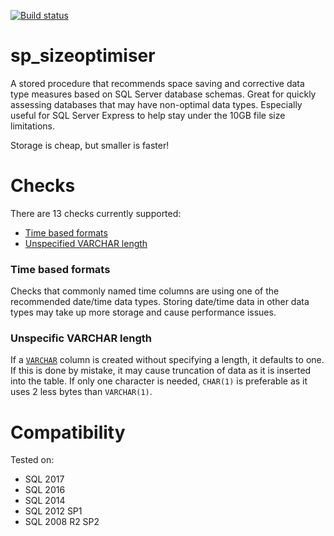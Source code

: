 [![Build status](https://ci.appveyor.com/api/projects/status/bak6km5grc3j63s8/branch/master?svg=true)](https://ci.appveyor.com/project/LowlyDBA/expresssql)


# sp_sizeoptimiser

A stored procedure that recommends space saving and corrective data type measures based on SQL Server database schemas. Great for quickly assessing databases that may have non-optimal data types. Especially useful for SQL Server Express to help stay under the 10GB file size limitations.

Storage is cheap, but smaller is faster!

# Checks

There are 13 checks currently supported:

* [Time based formats](#time-based-formats)
* [Unspecified VARCHAR length](#unspecificied-varchar-length)

### Time based formats

Checks that commonly named time columns are using one of the recommended date/time data types. Storing date/time data in other data types may take up more storage and cause performance issues.

### Unspecific VARCHAR length

If a [`VARCHAR`](https://docs.microsoft.com/en-us/sql/t-sql/data-types/char-and-varchar-transact-sql?view=sql-server-2017) column is created without specifying a length, it defaults to one. If this is done by mistake, it may cause truncation of data as it is inserted into the table. If only one character is needed, `CHAR(1)` is preferable as it uses 2 less bytes than `VARCHAR(1)`.

# Compatibility

Tested on:

* SQL 2017
* SQL 2016
* SQL 2014
* SQL 2012 SP1
* SQL 2008 R2 SP2
